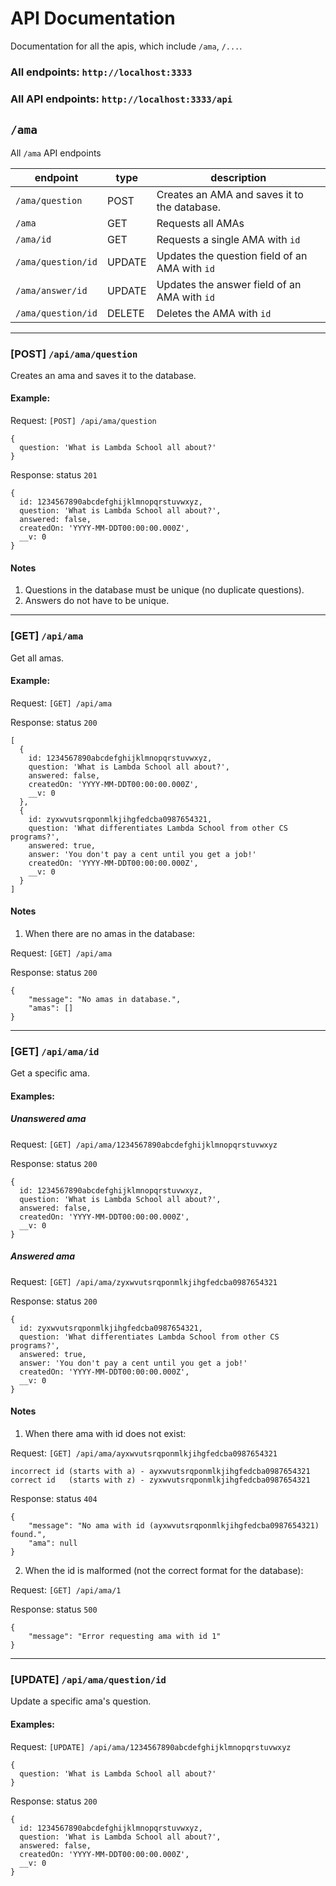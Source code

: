 # API Documentation

Documentation for all the apis, which include `/ama`, `/...`.

### All endpoints: `http://localhost:3333`

### All API endpoints: `http://localhost:3333/api`

## `/ama`

All `/ama` API endpoints

| endpoint           | type   | description                                    |
| ------------------ | ------ | ---------------------------------------------- |
| `/ama/question`    | POST   | Creates an AMA and saves it to the database.   |
| `/ama`             | GET    | Requests all AMAs                              |
| `/ama/id`          | GET    | Requests a single AMA with `id`                |
| `/ama/question/id` | UPDATE | Updates the question field of an AMA with `id` |
| `/ama/answer/id`   | UPDATE | Updates the answer field of an AMA with `id`   |
| `/ama/question/id` | DELETE | Deletes the AMA with `id`                      |

---

### [POST] `/api/ama/question`

Creates an ama and saves it to the database.

#### Example:

Request: `[POST] /api/ama/question`

```
{
  question: 'What is Lambda School all about?'
}
```

Response: status `201`

```
{
  id: 1234567890abcdefghijklmnopqrstuvwxyz,
  question: 'What is Lambda School all about?',
  answered: false,
  createdOn: 'YYYY-MM-DDT00:00:00.000Z',
  __v: 0
}
```

#### Notes

1. Questions in the database must be unique (no duplicate questions).
1. Answers do not have to be unique.

---

### [GET] `/api/ama`

Get all amas.

#### Example:

Request: `[GET] /api/ama`

Response: status `200`

```
[
  {
    id: 1234567890abcdefghijklmnopqrstuvwxyz,
    question: 'What is Lambda School all about?',
    answered: false,
    createdOn: 'YYYY-MM-DDT00:00:00.000Z',
    __v: 0
  },
  {
    id: zyxwvutsrqponmlkjihgfedcba0987654321,
    question: 'What differentiates Lambda School from other CS programs?',
    answered: true,
    answer: 'You don't pay a cent until you get a job!'
    createdOn: 'YYYY-MM-DDT00:00:00.000Z',
    __v: 0
  }
]
```

#### Notes

1. When there are no amas in the database:

Request: `[GET] /api/ama`

Response: status `200`

```
{
    "message": "No amas in database.",
    "amas": []
}
```

---

### [GET] `/api/ama/id`

Get a specific ama.

#### Examples:

##### _Unanswered ama_

Request: `[GET] /api/ama/1234567890abcdefghijklmnopqrstuvwxyz`

Response: status `200`

```
{
  id: 1234567890abcdefghijklmnopqrstuvwxyz,
  question: 'What is Lambda School all about?',
  answered: false,
  createdOn: 'YYYY-MM-DDT00:00:00.000Z',
  __v: 0
}
```

##### _Answered ama_

Request: `[GET] /api/ama/zyxwvutsrqponmlkjihgfedcba0987654321`

Response: status `200`

```
{
  id: zyxwvutsrqponmlkjihgfedcba0987654321,
  question: 'What differentiates Lambda School from other CS programs?',
  answered: true,
  answer: 'You don't pay a cent until you get a job!'
  createdOn: 'YYYY-MM-DDT00:00:00.000Z',
  __v: 0
}
```

#### Notes

1. When there ama with id does not exist:

Request: `[GET] /api/ama/ayxwvutsrqponmlkjihgfedcba0987654321`

```
incorrect id (starts with a) - ayxwvutsrqponmlkjihgfedcba0987654321
correct id   (starts with z) - zyxwvutsrqponmlkjihgfedcba0987654321
```

Response: status `404`

```
{
    "message": "No ama with id (ayxwvutsrqponmlkjihgfedcba0987654321) found.",
    "ama": null
}
```

2. When the id is malformed (not the correct format for the database):

Request: `[GET] /api/ama/1`

Response: status `500`

```
{
    "message": "Error requesting ama with id 1"
}
```

---

### [UPDATE] `/api/ama/question/id`

Update a specific ama's question.

#### Examples:

Request: `[UPDATE] /api/ama/1234567890abcdefghijklmnopqrstuvwxyz`

```
{
  question: 'What is Lambda School all about?'
}
```

Response: status `200`

```
{
  id: 1234567890abcdefghijklmnopqrstuvwxyz,
  question: 'What is Lambda School all about?',
  answered: false,
  createdOn: 'YYYY-MM-DDT00:00:00.000Z',
  __v: 0
}
```
